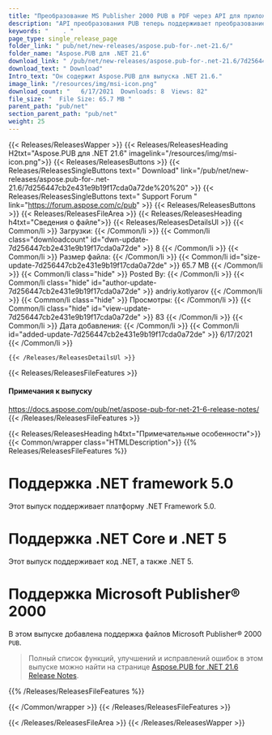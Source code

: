 ```yaml
---
title: "Преобразование MS Publisher 2000 PUB в PDF через API для приложений C#"
description: "API преобразования PUB теперь поддерживает преобразование файлов Microsoft Publisher 2000 PUB в формат файлов Adobe PDF в приложениях C# и ASP.NET. Соответствие .NET Framework 5.0."
keywords: "    . "
page_type: single_release_page
folder_link: " pub/net/new-releases/aspose.pub-for-.net-21.6/"
folder_name: "Aspose.PUB для .NET 21.6"
download_link: " /pub/net/new-releases/aspose.pub-for-.net-21.6/7d256447cb2e431e9b19f17cda0a72de"
download_text: " Download"
Intro_text: "Он содержит Aspose.PUB для выпуска .NET 21.6."
image_link: "/resources/img/msi-icon.png"
download_count: "   6/17/2021  Downloads: 8  Views: 82"
file_size: "  File Size: 65.7 MB "
parent_path: "pub/net"
section_parent_path: "pub/net"
weight: 25
---
```


{{< Releases/ReleasesWapper >}}
{{< Releases/ReleasesHeading H2txt="Aspose.PUB для .NET 21.6" imagelink="/resources/img/msi-icon.png">}}
{{< Releases/ReleasesButtons >}}
{{< Releases/ReleasesSingleButtons text=" Download" link="/pub/net/new-releases/aspose.pub-for-.net-21.6/7d256447cb2e431e9b19f17cda0a72de%20%20" >}}
{{< Releases/ReleasesSingleButtons text=" Support Forum " link="https://forum.aspose.com/c/pub" >}}
{{< Releases/ReleasesButtons >}}
{{< Releases/ReleasesFileArea >}}
{{< Releases/ReleasesHeading h4txt="Сведения о файле">}}
{{< Releases/ReleasesDetailsUl >}}
{{< Common/li >}} Загрузки: {{< /Common/li >}}
{{< Common/li class="downloadcount" id="dwn-update-7d256447cb2e431e9b19f17cda0a72de" >}} 8 {{< /Common/li >}}
{{< Common/li >}} Размер файла: {{< /Common/li >}}
{{< Common/li id="size-update-7d256447cb2e431e9b19f17cda0a72de" >}} 65.7 MB {{< /Common/li >}}
{{< Common/li  class="hide" >}} Posted By: {{< /Common/li >}}
{{< Common/li class="hide" id="author-update-7d256447cb2e431e9b19f17cda0a72de" >}} andriy.kotlyarov {{< /Common/li >}}
{{< Common/li class="hide" >}} Просмотры: {{< /Common/li >}}
{{< Common/li class="hide" id="view-update-7d256447cb2e431e9b19f17cda0a72de" >}} 83 {{< /Common/li >}}
{{< Common/li >}} Дата добавления: {{< /Common/li >}}
{{< Common/li id="added-update-7d256447cb2e431e9b19f17cda0a72de" >}} 6/17/2021 {{< /Common/li >}}

    {{< /Releases/ReleasesDetailsUl >}}

{{< Releases/ReleasesFileFeatures >}}
<h4>Примечания к выпуску</h4><div> <a href="https://docs.aspose.com/pub/net/aspose-pub-for-net-21-6-release-notes/">https://docs.aspose.com/pub/net/aspose-pub-for-net-21-6-release-notes/</a></div>
{{< /Releases/ReleasesFileFeatures >}}

{{< Releases/ReleasesHeading h4txt="Примечательные особенности">}}
{{< Common/wrapper class="HTMLDescription">}}
{{% Releases/ReleasesFileFeatures %}}

# Поддержка .NET framework 5.0

Этот выпуск поддерживает платформу .NET Framework 5.0.

# Поддержка .NET Core и .NET 5

Этот выпуск поддерживает код .NET, а также .NET 5.

# Поддержка Microsoft Publisher® 2000

В этом выпуске добавлена поддержка файлов Microsoft Publisher® 2000 `PUB`.

> Полный список функций, улучшений и исправлений ошибок в этом выпуске можно найти на странице [Aspose.PUB for .NET 21.6 Release Notes](https://docs.aspose.com/pub/net/aspose-pub-for-net-21-6-release-notes/).

{{% /Releases/ReleasesFileFeatures %}}

{{< /Common/wrapper >}}
{{< /Releases/ReleasesFileFeatures >}}

{{< /Releases/ReleasesFileArea >}}
{{< /Releases/ReleasesWapper >}}

